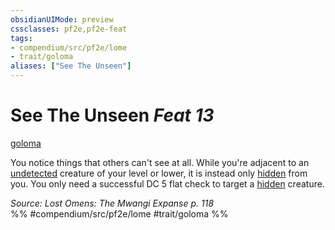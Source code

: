 ```yaml
---
obsidianUIMode: preview
cssclasses: pf2e,pf2e-feat
tags:
- compendium/src/pf2e/lome
- trait/goloma
aliases: ["See The Unseen"]
---
```

# See The Unseen  *Feat 13*  
[goloma](rules/traits/goloma-lome.md "Goloma Ancestry & Heritage Trait")  


You notice things that others can't see at all. While you're adjacent to an [undetected](rules/conditions.md#Undetected) creature of your level or lower, it is instead only [hidden](rules/conditions.md#Hidden) from you. You only need a successful DC 5 flat check to target a [hidden](rules/conditions.md#Hidden) creature.

*Source: Lost Omens: The Mwangi Expanse p. 118*  
%% #compendium/src/pf2e/lome #trait/goloma %%